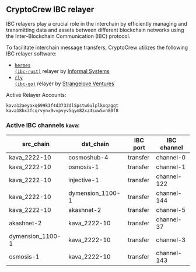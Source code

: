 ## CryptoCrew IBC relayer
IBC relayers play a crucial role in the interchain by efficiently managing and transmitting data and assets between different blockchain networks using the Inter-Blockchain Communication (IBC) protocol.

To facilitate interchain message transfers, CryptoCrew utilizes the following IBC relayer software: 
- <a href="https://github.com/informalsystems/hermes"><code>hermes (ibc-rust)</code></a> relayer by [Informal Systems](https://github.com/informalsystems)
- <a href="https://github.com/cosmos/relayer"><code>rly (ibc-go)</code></a> relayer by [Strangelove Ventures](https://github.com/strangelove-ventures)

Active Relayer Accounts:
```
kava12aeyaxq699k3f4d3733dl5pstw0ulplkxqagqt
kava18hx3fcqrvynx9vvpvyv5qym82xz4suw5vn80f8
```

### Active IBC channels `kava`:
| src_chain | dst_chain | IBC port | IBC channel |
| --------------- | --------------- | ------------ | ------------------- |
| kava_2222-10 | cosmoshub-4 | transfer | channel-0 |
| kava_2222-10 | osmosis-1 | transfer | channel-1 |
| kava_2222-10 | injective-1 | transfer | channel-122 |
| kava_2222-10 | dymension_1100-1 | transfer | channel-144 |
| kava_2222-10 | akashnet-2 | transfer | channel-5 |
| akashnet-2 | kava_2222-10 | transfer | channel-37 |
| dymension_1100-1 | kava_2222-10 | transfer | channel-3 |
| osmosis-1 | kava_2222-10 | transfer | channel-143 |